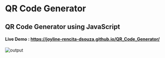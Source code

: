 # QR Code Generator
## QR Code Generator using JavaScript
#### Live  Demo : https://joyline-rencita-dsouza.github.io/QR_Code_Generator/ 
![output](https://github.com/user-attachments/assets/7784a793-52c3-40f3-9ce8-aef6de28e9df)

